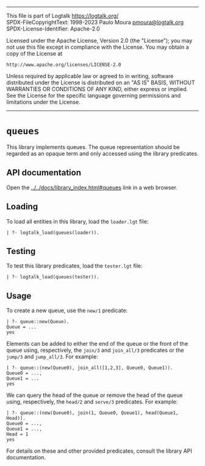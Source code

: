 ________________________________________________________________________

This file is part of Logtalk <https://logtalk.org/>  
SPDX-FileCopyrightText: 1998-2023 Paulo Moura <pmoura@logtalk.org>  
SPDX-License-Identifier: Apache-2.0

Licensed under the Apache License, Version 2.0 (the "License");
you may not use this file except in compliance with the License.
You may obtain a copy of the License at

    http://www.apache.org/licenses/LICENSE-2.0

Unless required by applicable law or agreed to in writing, software
distributed under the License is distributed on an "AS IS" BASIS,
WITHOUT WARRANTIES OR CONDITIONS OF ANY KIND, either express or implied.
See the License for the specific language governing permissions and
limitations under the License.
________________________________________________________________________


`queues`
========

This library implements queues. The queue representation should be regarded
as an opaque term and only accessed using the library predicates.


API documentation
-----------------

Open the [../../docs/library_index.html#queues](../../docs/library_index.html#queues)
link in a web browser.


Loading
-------

To load all entities in this library, load the `loader.lgt` file:

	| ?- logtalk_load(queues(loader)).


Testing
-------

To test this library predicates, load the `tester.lgt` file:

	| ?- logtalk_load(queues(tester)).


Usage
-----

To create a new queue, use the `new/1` predicate:

	| ?- queue::new(Queue).
	Queue = ...
	yes

Elements can be added to either the end of the queue or the front of the
queue using, respectively, the `join/3` and `join_all/3` predicates or the
`jump/3` and `jump_all/3`. For example:

	| ?- queue::(new(Queue0), join_all([1,2,3], Queue0, Queue1)).
	Queue0 = ...,
	Queue1 = ...
	yes

We can query the head of the queue or remove the head of the queue using,
respectively, the `head/2` and `serve/3` predicates. For example:

	| ?- queue::(new(Queue0), join(1, Queue0, Queue1), head(Queue1, Head)).
	Queue0 = ...,
	Queue1 = ...,
	Head = 1
	yes

For details on these and other provided predicates, consult the library
API documentation.
